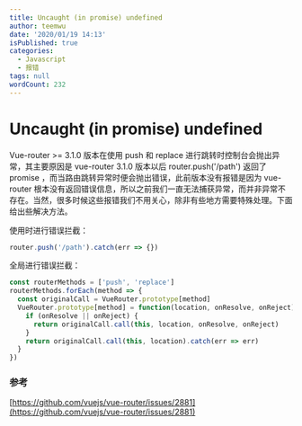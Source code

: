 ```yaml
---
title: Uncaught (in promise) undefined
author: teemwu
date: '2020/01/19 14:13'
isPublished: true
categories:
  - Javascript
  - 报错
tags: null
wordCount: 232
---
```


# Uncaught (in promise) undefined

Vue-router >= 3.1.0  版本在使用 push 和 replace 进行跳转时控制台会抛出异常，其主要原因是 vue-router 3.1.0 版本以后 router.push('/path') 返回了 promise ，而当路由跳转异常时便会抛出错误，此前版本没有报错是因为 vue-router 根本没有返回错误信息，所以之前我们一直无法捕获异常，而并非异常不存在。当然，很多时候这些报错我们不用关心，除非有些地方需要特殊处理。下面给出些解决方法。

使用时进行错误拦截：
```javascript
router.push('/path').catch(err => {})
```
全局进行错误拦截：
```javascript
const routerMethods = ['push', 'replace']
routerMethods.forEach(method => {
  const originalCall = VueRouter.prototype[method]
  VueRouter.prototype[method] = function(location, onResolve, onReject) {
    if (onResolve || onReject) {
      return originalCall.call(this, location, onResolve, onReject)
    }
    return originalCall.call(this, location).catch(err => err)
  }
})
```

### 参考
[https://github.com/vuejs/vue-router/issues/2881](https://github.com/vuejs/vue-router/issues/2881)

